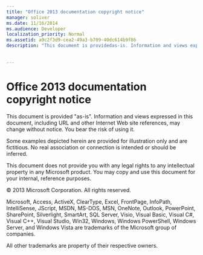 ```yaml
---
title: "Office 2013 documentation copyright notice"
manager: soliver
ms.date: 11/16/2014
ms.audience: Developer
localization_priority: Normal
ms.assetid: a9c2f3d9-cea2-49a3-b709-40dc614b9f86
description: "This document is providedas-is. Information and views expressed in this document, including URL and other Internet Web site references, may change without notice. You bear the risk of using it."
 
 
---
```


# Office 2013 documentation copyright notice

This document is provided "as-is". Information and views expressed in this document, including URL and other Internet Web site references, may change without notice. You bear the risk of using it. 
  
Some examples depicted herein are provided for illustration only and are fictitious. No real association or connection is intended or should be inferred.
  
This document does not provide you with any legal rights to any intellectual property in any Microsoft product. You may copy and use this document for your internal, reference purposes. 
  
© 2013 Microsoft Corporation. All rights reserved.
  
Microsoft, Access, ActiveX, ClearType, Excel, FrontPage, InfoPath, IntelliSense, JScript, MSDN, MS-DOS, MSN, OneNote, Outlook, PowerPoint, SharePoint, Silverlight, SmartArt, SQL Server, Visio, Visual Basic, Visual C#, Visual C++, Visual Studio, Win32, Windows, Windows PowerShell, Windows Server, and Windows Vista are trademarks of the Microsoft group of companies.
  
All other trademarks are property of their respective owners.
  

